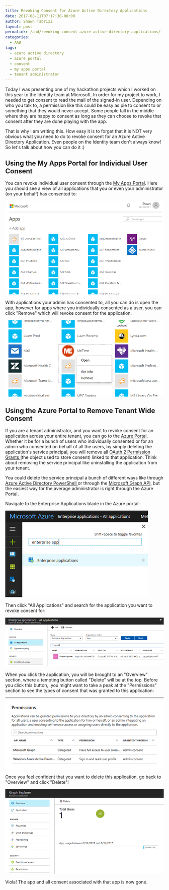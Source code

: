 ```yaml
---
title: Revoking Consent for Azure Active Directory Applications
date: 2017-08-11T07:17:38-08:00
author: Shawn Tabrizi
layout: post
permalink: /aad/revoking-consent-azure-active-directory-applications/
categories:
  - AAD
tags:
  - azure active directory
  - azure portal
  - consent
  - my apps portal
  - tenant administrator
---
```

<p>Today I was presenting one of my hackathon projects which I worked on this year to the Identity team at Microsoft. In order for my project to work, I needed to get consent to read the mail of the signed-in user. Depending on who you talk to, a permission like this could be easy as pie to consent to or something that they would never accept. Some people fall in the middle where they are happy to consent as long as they can choose to revoke that consent after they are done playing with the app.</p>

<p>That is why I am writing this. How easy it is to forget that it is NOT very obvious what you need to do to revoke consent for an Azure Active Directory Application. Even people on the Identity team don't always know! So let's talk about how you can do it :)</p>

<h2>Using the My Apps Portal for Individual User Consent</h2>
<p>You can revoke individual user consent through the <a href="https://myapps.microsoft.com/">My Apps Portal</a>. Here you should see a view of all applications that you or even your administrator (on your behalf) has consented to:</p>

<p id="xfDUleQ"><img class="alignnone size-full wp-image-172 " src="/assets/images/img_598d51215d1c7.png" alt="" /></p>

<p>With applications your admin has consented to, all you can do is open the app, however for apps where you individually consented as a user, you can click "Remove" which will revoke consent for the application.</p>

<p id="ugVbKmG"><img class="alignnone size-full wp-image-173 " src="/assets/images/img_598d517f175d3.png" alt="" /></p>

<h2>Using the Azure Portal to Remove Tenant Wide Consent</h2>
<p>If you are a tenant administrator, and you want to revoke consent for an application across your entire tenant, you can go to the <a href="https://portal.azure.com/">Azure Portal</a>.  Whether it be for a bunch of users who individually consented or for an admin who consented on behalf of all the users, by simply deleting the application's service principal, you will remove all <a href="https://msdn.microsoft.com/en-us/library/azure/ad/graph/api/entity-and-complex-type-reference#oauth2permissiongrant-entity">OAuth 2 Permission Grants </a>(the object used to store consent) linked to that application. Think about removing the service principal like uninstalling the application from your tenant.</p>

<p>You could delete the service principal a bunch of different ways like through <a href="https://docs.microsoft.com/en-us/powershell/module/azuread/remove-azureadserviceprincipal">Azure Active Directory PowerShell </a>or through the <a href="https://developer.microsoft.com/en-us/graph/docs/api-reference/beta/api/serviceprincipal_delete">Microsoft Graph API</a>, but the easiest way for the average administrator is right through the Azure Portal.</p>

<p>Navigate to the Enterprise Applications blade in the Azure portal:</p>
<p id="vyowlIU"><img class="alignnone size-full wp-image-174 " src="/assets/images/img_598d58dbe2787.png" alt="" /></p>

<p>Then click "All Applications" and search for the application you want to revoke consent for:</p>
<p id="bFsfGTh"><img class="alignnone size-full wp-image-175 " src="/assets/images/img_598d594ddf163.png" alt="" /></p>

<p>When you click the application, you will be brought to an "Overview" section, where a tempting button called "Delete" will be at the top. Before you click this button,  you might want to take a peak at the "Permissions" section to see the types of consent that was granted to this application:</p>
<p id="WwoGsnK"><img class="alignnone size-full wp-image-176 " src="/assets/images/img_598d59b5e2851.png" alt="" /></p>

<p>Once you feel confident that you want to delete this application, go back to "Overview" and click "Delete"!</p>
<p id="BQjBUoD"><img class="alignnone size-full wp-image-178 " src="/assets/images/img_598d5ae51090c.png" alt="" /></p>

<p>Viola! The app and all consent associated with that app is now gone.</p>